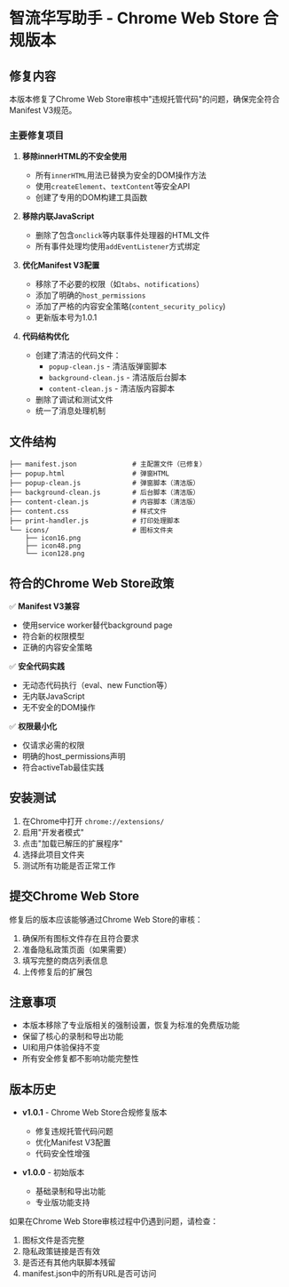 # 智流华写助手 - Chrome Web Store 合规版本

## 修复内容

本版本修复了Chrome Web Store审核中"违规托管代码"的问题，确保完全符合Manifest V3规范。

### 主要修复项目

1. **移除innerHTML的不安全使用**
   - 所有`innerHTML`用法已替换为安全的DOM操作方法
   - 使用`createElement`、`textContent`等安全API
   - 创建了专用的DOM构建工具函数

2. **移除内联JavaScript**
   - 删除了包含`onclick`等内联事件处理器的HTML文件
   - 所有事件处理均使用`addEventListener`方式绑定

3. **优化Manifest V3配置**
   - 移除了不必要的权限（如`tabs`、`notifications`）
   - 添加了明确的`host_permissions`
   - 添加了严格的内容安全策略(`content_security_policy`)
   - 更新版本号为1.0.1

4. **代码结构优化**
   - 创建了清洁的代码文件：
     - `popup-clean.js` - 清洁版弹窗脚本
     - `background-clean.js` - 清洁版后台脚本
     - `content-clean.js` - 清洁版内容脚本
   - 删除了调试和测试文件
   - 统一了消息处理机制

## 文件结构

```
├── manifest.json              # 主配置文件（已修复）
├── popup.html                 # 弹窗HTML
├── popup-clean.js             # 弹窗脚本（清洁版）
├── background-clean.js        # 后台脚本（清洁版）
├── content-clean.js           # 内容脚本（清洁版）
├── content.css                # 样式文件
├── print-handler.js           # 打印处理脚本
└── icons/                     # 图标文件夹
    ├── icon16.png
    ├── icon48.png
    └── icon128.png
```

## 符合的Chrome Web Store政策

✅ **Manifest V3兼容**
- 使用service worker替代background page
- 符合新的权限模型
- 正确的内容安全策略

✅ **安全代码实践**
- 无动态代码执行（eval、new Function等）
- 无内联JavaScript
- 无不安全的DOM操作

✅ **权限最小化**
- 仅请求必需的权限
- 明确的host_permissions声明
- 符合activeTab最佳实践

## 安装测试

1. 在Chrome中打开 `chrome://extensions/`
2. 启用"开发者模式"
3. 点击"加载已解压的扩展程序"
4. 选择此项目文件夹
5. 测试所有功能是否正常工作

## 提交Chrome Web Store

修复后的版本应该能够通过Chrome Web Store的审核：

1. 确保所有图标文件存在且符合要求
2. 准备隐私政策页面（如果需要）
3. 填写完整的商店列表信息
4. 上传修复后的扩展包

## 注意事项

- 本版本移除了专业版相关的强制设置，恢复为标准的免费版功能
- 保留了核心的录制和导出功能
- UI和用户体验保持不变
- 所有安全修复都不影响功能完整性

## 版本历史

- **v1.0.1** - Chrome Web Store合规修复版本
  - 修复违规托管代码问题
  - 优化Manifest V3配置
  - 代码安全性增强

- **v1.0.0** - 初始版本
  - 基础录制和导出功能
  - 专业版功能支持

如果在Chrome Web Store审核过程中仍遇到问题，请检查：
1. 图标文件是否完整
2. 隐私政策链接是否有效
3. 是否还有其他内联脚本残留
4. manifest.json中的所有URL是否可访问